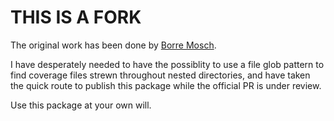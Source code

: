 # THIS IS A FORK

The original work has been done by [Borre Mosch](https://github.com/borremosch/cobertura-merge).

I have desperately needed to have the possiblity to use a file glob pattern to find coverage files strewn throughout nested directories, and have taken the quick route to publish this package while the official PR is under review.

Use this package at your own will.
